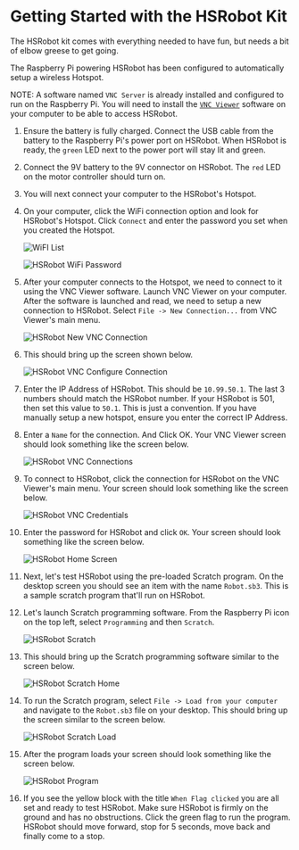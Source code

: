 # Getting Started with the HSRobot Kit

The HSRobot kit comes with everything needed to have fun, but needs a bit of elbow greese to get going.

The Raspberry Pi powering HSRobot has been configured to automatically setup a wireless Hotspot.  

NOTE: A software named `VNC Server` is already installed and configured to run on the Raspberry Pi. You will need to install the [`VNC Viewer`](https://www.realvnc.com/en/connect/download/combined/?lai_vid=qqx2bKKyXFJLv&lai_sr=10-14&lai_sl=l) software on your computer to be able to access HSRobot.

1. Ensure the battery is fully charged. Connect the USB cable from the battery to the Raspberry Pi's power port on HSRobot. When HSRobot is ready, the `green` LED next to the power port will stay lit and green.
2. Connect the 9V battery to the 9V connector on HSRobot. The `red` LED on the motor controller should turn on.
3. You will next connect your computer to the HSRobot's Hotspot.
4. On your computer, click the WiFi connection option and look for HSRobot's Hotspot. Click `Connect` and enter the password you set when you created the Hotspot. 

    ![WiFI List](https://github.com/hackshops/HSRobot/blob/main/images/WiFiList.png)

    ![HSRobot WiFi Password](https://github.com/hackshops/HSRobot/blob/main/images/HSRobotHotspotWiFiPassword.png)

5. After your computer connects to the Hotspot, we need to connect to it using the VNC Viewer software. Launch VNC Viewer on your computer. After the software is launched and read, we need to setup a new connection to HSRobot. Select `File -> New Connection...` from VNC Viewer's main menu.

    ![HSRobot New VNC Connection](https://github.com/hackshops/HSRobot/blob/main/images/VNCNewConnection.png)

6. This should bring up the screen shown below.

    ![HSRobot VNC Configure Connection](https://github.com/hackshops/HSRobot/blob/main/images/VNCConfigureConnection.png)

7. Enter the IP Address of HSRobot. This should be `10.99.50.1`. The last 3 numbers should match the HSRobot number. If your HSRobot is 501, then set this value to `50.1`. This is just a convention. If you have manually setup a new hotspot, ensure you enter the correct IP Address. 
8. Enter a `Name` for the connection. And Click OK. Your VNC Viewer screen should look something like the screen below.

    ![HSRobot VNC Connections](https://github.com/hackshops/HSRobot/blob/main/images/VNCWithConfigs.png)

9. To connect to HSRobot, click the connection for HSRobot on the VNC Viewer's main menu. Your screen should look something like the screen below.

    ![HSRobot VNC Credentials](https://github.com/hackshops/HSRobot/blob/main/images/VNCConnectToPi.png)
10. Enter the password for HSRobot and click `OK`. Your screen should look something like the screen below.

    ![HSRobot Home Screen](https://github.com/hackshops/HSRobot/blob/main/images/VNCConnectToPi.png)

11. Next, let's test HSRobot using the pre-loaded Scratch program. On the desktop screen you should see an item with the name `Robot.sb3`. This is a sample scratch program that'll run on HSRobot.

12. Let's launch Scratch programming software. From the Raspberry Pi icon on the top left, select `Programming` and then `Scratch`.

    ![HSRobot Scratch](https://github.com/hackshops/HSRobot/blob/main/images/PiScratch3Menu.png)

13. This should bring up the Scratch programming software similar to the screen below.

    ![HSRobot Scratch Home](https://github.com/hackshops/HSRobot/blob/main/images/Scratch3HomePage.png)

14. To run the Scratch program, select `File -> Load from your computer` and navigate to the `Robot.sb3` file on your desktop. This should bring up the screen similar to the screen below.

    ![HSRobot Scratch Load](https://github.com/hackshops/HSRobot/blob/main/images/Scratch3HomePage.png)

15. After the program loads your screen should look something like the screen below.

    ![HSRobot Program](https://github.com/hackshops/HSRobot/blob/main/images/HSRobotProgram.png)

16. If you see the yellow block with the title `When Flag clicked` you are all set and ready to test HSRobot. Make sure HSRobot is firmly on the ground and has no obstructions. Click the green flag to run the program. HSRobot should move forward, stop for 5 seconds, move back and finally come to a stop. 

